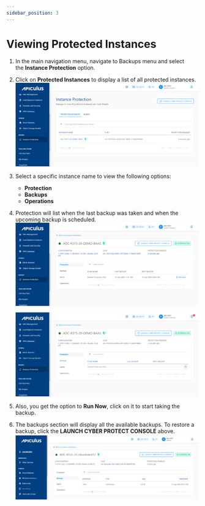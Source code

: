 ```yaml
---
sidebar_position: 3
---
```

# Viewing Protected Instances

1. In the main navigation menu, navigate to Backups menu and select the **Instance Protection** option.
2. Click on **Protected Instances** to display a list of all protected instances.
	![Viewing Protected Instances](img/ViewingProtectedInstances1.png)
3. Select a specific instance name to view the following options:
    - **Protection**
    - **Backups**
    - **Operations**
4. Protection will list when the last backup was taken and when the upcoming backup is scheduled.
	![Viewing Protected Instances](img/ViewingProtectedInstances2.png)

	![Viewing Protected Instances](img/ViewingProtectedInstances3.png)
5. Also, you get the option to **Run Now**, click on it to start taking the backup.
6. The backups section will display all the available backups. To restore a backup, click the **LAUNCH CYBER PROTECT CONSOLE** above.
	![Viewing Protected Instances](img/ViewingProtectedInstances4.png)




